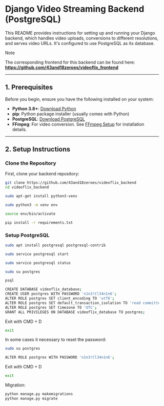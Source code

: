 # Django Video Streaming Backend (PostgreSQL)

This README provides instructions for setting up and running your Django backend, which handles video uploads, conversions to different resolutions, and serves video URLs. It's configured to use PostgreSQL as its database.

> [!NOTE]
> The corresponding frontend for this backend can be found here:
> **https://github.com/43and18zeroes/videoflix_frontend**

---

## 1. Prerequisites

Before you begin, ensure you have the following installed on your system:

* **Python 3.8+**: [Download Python](https://www.python.org/downloads/)
* **pip**: Python package installer (usually comes with Python)
* **PostgreSQL**: [Download PostgreSQL](https://www.postgresql.org/download/)
* **FFmpeg**: For video conversion. See [FFmpeg Setup](#4-ffmpeg-setup) for installation details.

---

## 2. Setup Instructions

### Clone the Repository

First, clone your backend repository:

```bash
git clone https://github.com/43and18zeroes/videoflix_backend
cd videoflix_backend

sudo apt-get install python3-venv

sudo python3 -m venv env

source env/bin/activate

pip install -r requirements.txt
```


### Setup PostgreSQL

```bash
sudo apt install postgresql postgresql-contrib

sudo service postgresql start

sudo service postgresql status

sudo su postgres

psql
```


```bash
CREATE DATABASE videoflix_database;
CREATE USER postgres WITH PASSWORD 'n1n3!Cl34n1n6';
ALTER ROLE postgres SET client_encoding TO 'utf8';
ALTER ROLE postgres SET default_transaction_isolation TO 'read committed';
ALTER ROLE postgres SET timezone TO 'UTC';
GRANT ALL PRIVILEGES ON DATABASE videoflix_database TO postgres;
```

Exit with CMD + D

```bash
exit
```

In some cases it necessary to reset the password:

```bash
sudo su postgres

ALTER ROLE postgres WITH PASSWORD 'n1n3!Cl34n1n6';
```

Exit with CMD + D

```bash
exit
```

Migration:

```bash
python manage.py makemigrations
python manage.py migrate
```